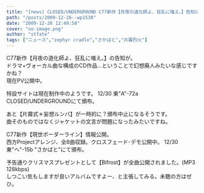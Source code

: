 ```yaml
---
title: "[news] CLOSED/UNDERGROUND C77新作【月夜の道化師よ、狂乱に嗤え。】告知ほか"
path: "/posts/2009-12-26--wp1538"
date: "2009-12-26 12:49:58"
cover: "no-image.png"
author: "stfate"
tags: ["ニュース","zephyr cradle","さかばと","片霧烈火"]
---
```


<style type="text/css">
<!--
p {white-space: pre-wrap};
-->
</style>


C77新作【月夜の道化師よ、狂乱に嗤え。】の告知が。
ドラマ+ヴォーカル曲な構成のCD作品…ということで幻想廃人みたいな感じですかね？
現在PV公開中。

特設サイトは現在制作中のようです。
12/30 東"A"-72a CLOSED/UNDERGROUNDにて頒布。

あと【片霧式＊妄想ルンバ】が一時的に？頒布中止になるそうです。
曲そのものではなくジャケットの文言が問題になったみたいですね。



C77新作【現世ボーダーライン】情報公開。
西方Projectアレンジ、全8曲収録。クロスフェード･デモ公開中。
12/30 東"ヘ"-15b "さかばと"にて頒布。


予告通りクリスマスプレゼントとして【Bifrost】が全曲公開されました。(MP3 128kbps)
しつこい気もしますが良いアルバムですよー、と主張してみる。未聴の方はぜひ。